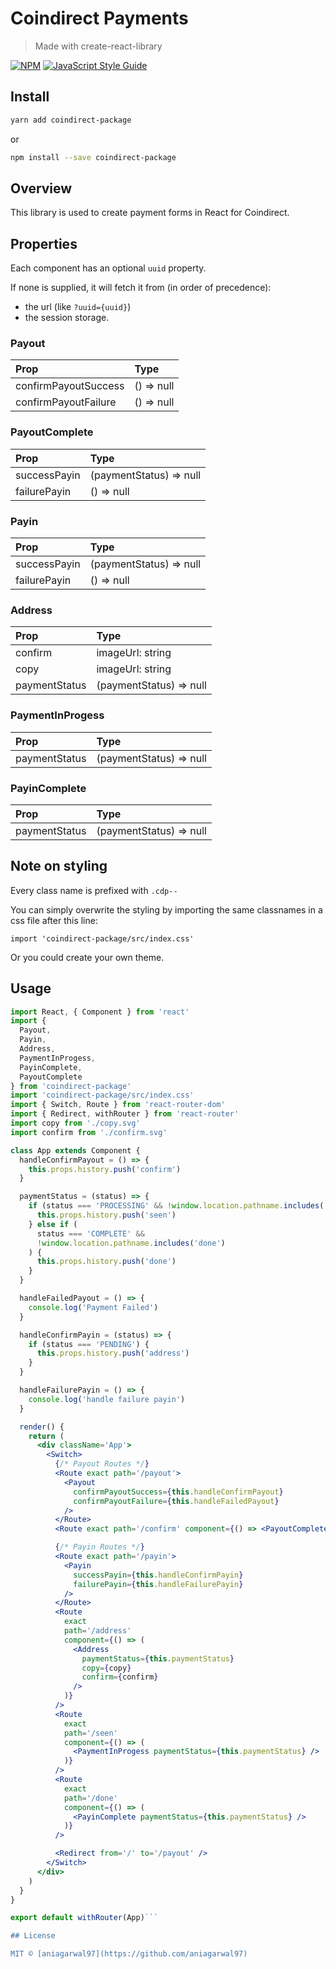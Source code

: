 # Coindirect Payments

> Made with create-react-library

[![NPM](https://img.shields.io/npm/v/coindirect-package.svg)](https://www.npmjs.com/package/coindirect-package) [![JavaScript Style Guide](https://img.shields.io/badge/code_style-standard-brightgreen.svg)](https://standardjs.com)

## Install

```bash
yarn add coindirect-package
```

or

```bash
npm install --save coindirect-package
```

## Overview

This library is used to create payment forms in React for Coindirect.

## Properties

Each component has an optional `uuid` property.

If none is supplied, it will fetch it from (in order of precedence):

- the url (like `?uuid={uuid}`)
- the session storage.

### Payout

| Prop                 | Type       |
| :------------------- | :--------- |
| confirmPayoutSuccess | () => null |
| confirmPayoutFailure | () => null |

### PayoutComplete

| Prop         | Type                    |
| :----------- | :---------------------- |
| successPayin | (paymentStatus) => null |
| failurePayin | () => null              |

### Payin

| Prop         | Type                    |
| :----------- | :---------------------- |
| successPayin | (paymentStatus) => null |
| failurePayin | () => null              |

### Address

| Prop          | Type                    |
| :------------ | :---------------------- |
| confirm       | imageUrl: string        |
| copy          | imageUrl: string        |
| paymentStatus | (paymentStatus) => null |

### PaymentInProgess

| Prop          | Type                    |
| :------------ | :---------------------- |
| paymentStatus | (paymentStatus) => null |

### PayinComplete

| Prop          | Type                    |
| :------------ | :---------------------- |
| paymentStatus | (paymentStatus) => null |

## Note on styling

Every class name is prefixed with `.cdp--`

You can simply overwrite the styling by importing the same classnames in a css file after this line:

```
import 'coindirect-package/src/index.css'
```

Or you could create your own theme.

## Usage

````jsx
import React, { Component } from 'react'
import {
  Payout,
  Payin,
  Address,
  PaymentInProgess,
  PayinComplete,
  PayoutComplete
} from 'coindirect-package'
import 'coindirect-package/src/index.css'
import { Switch, Route } from 'react-router-dom'
import { Redirect, withRouter } from 'react-router'
import copy from './copy.svg'
import confirm from './confirm.svg'

class App extends Component {
  handleConfirmPayout = () => {
    this.props.history.push('confirm')
  }

  paymentStatus = (status) => {
    if (status === 'PROCESSING' && !window.location.pathname.includes('seen')) {
      this.props.history.push('seen')
    } else if (
      status === 'COMPLETE' &&
      !window.location.pathname.includes('done')
    ) {
      this.props.history.push('done')
    }
  }

  handleFailedPayout = () => {
    console.log('Payment Failed')
  }

  handleConfirmPayin = (status) => {
    if (status === 'PENDING') {
      this.props.history.push('address')
    }
  }

  handleFailurePayin = () => {
    console.log('handle failure payin')
  }

  render() {
    return (
      <div className='App'>
        <Switch>
          {/* Payout Routes */}
          <Route exact path='/payout'>
            <Payout
              confirmPayoutSuccess={this.handleConfirmPayout}
              confirmPayoutFailure={this.handleFailedPayout}
            />
          </Route>
          <Route exact path='/confirm' component={() => <PayoutComplete />} />

          {/* Payin Routes */}
          <Route exact path='/payin'>
            <Payin
              successPayin={this.handleConfirmPayin}
              failurePayin={this.handleFailurePayin}
            />
          </Route>
          <Route
            exact
            path='/address'
            component={() => (
              <Address
                paymentStatus={this.paymentStatus}
                copy={copy}
                confirm={confirm}
              />
            )}
          />
          <Route
            exact
            path='/seen'
            component={() => (
              <PaymentInProgess paymentStatus={this.paymentStatus} />
            )}
          />
          <Route
            exact
            path='/done'
            component={() => (
              <PayinComplete paymentStatus={this.paymentStatus} />
            )}
          />

          <Redirect from='/' to='/payout' />
        </Switch>
      </div>
    )
  }
}

export default withRouter(App)```

## License

MIT © [aniagarwal97](https://github.com/aniagarwal97)
````
